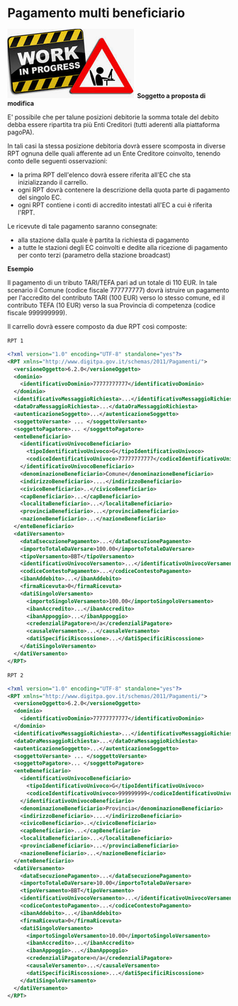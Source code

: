 Pagamento multi beneficiario
============================

![work-in-progress](../images/wip.png) **Soggetto a proposta di modifica**

E' possibile che per talune posizioni debitorie la somma totale del debito debba essere ripartita tra più Enti Creditori (tutti aderenti alla piattaforma pagoPA).

In tali casi la stessa posizione debitoria dovrà essere scomposta in diverse RPT ognuna delle quali afferente ad un Ente Creditore coinvolto, tenendo conto delle seguenti osservazioni:

* la prima RPT dell'elenco dovrà essere riferita all'EC che sta inizializzando il carrello.
* ogni RPT dovrà contenere la descrizione della quota parte di pagamento del singolo EC.
* ogni RPT contiene i conti di accredito intestati all'EC a cui è riferita l'RPT.

Le ricevute di tale pagamento saranno consegnate:

* alla stazione dalla quale è partita la richiesta di pagamento
* a tutte le stazioni degli EC coinvolti e dedite alla ricezione di pagamento per conto terzi (parametro della stazione broadcast)

**Esempio**

Il pagamento di un tributo TARI/TEFA pari ad un totale di 110 EUR. In tale scenario il Comune (codice fiscale 777777777) dovrà istruire un pagamento per l'accredito del contributo TARI (100 EUR) verso lo stesso comune, ed il contributo TEFA (10 EUR) verso la sua Provincia di competenza (codice fiscale 999999999).

Il carrello dovrà essere composto da due RPT così composte:

`RPT 1`

```xml
<?xml version="1.0" encoding="UTF-8" standalone="yes"?>
<RPT xmlns="http://www.digitpa.gov.it/schemas/2011/Pagamenti/">
  <versioneOggetto>6.2.0</versioneOggetto>
  <dominio>
    <identificativoDominio>77777777777</identificativoDominio>
  </dominio>
  <identificativoMessaggioRichiesta>...</identificativoMessaggioRichiesta>
  <dataOraMessaggioRichiesta>...</dataOraMessaggioRichiesta>
  <autenticazioneSoggetto>...</autenticazioneSoggetto>
  <soggettoVersante> ... </soggettoVersante>
  <soggettoPagatore>... </soggettoPagatore>
  <enteBeneficiario>
    <identificativoUnivocoBeneficiario>
      <tipoIdentificativoUnivoco>G</tipoIdentificativoUnivoco>
      <codiceIdentificativoUnivoco>77777777777</codiceIdentificativoUnivoco>
    </identificativoUnivocoBeneficiario>
    <denominazioneBeneficiario>Comune</denominazioneBeneficiario>
    <indirizzoBeneficiario>....</indirizzoBeneficiario>
    <civicoBeneficiario>..</civicoBeneficiario>
    <capBeneficiario>...</capBeneficiario>
    <localitaBeneficiario>...</localitaBeneficiario>
    <provinciaBeneficiario>...</provinciaBeneficiario>
    <nazioneBeneficiario>...</nazioneBeneficiario>
  </enteBeneficiario>
  <datiVersamento>
    <dataEsecuzionePagamento>...</dataEsecuzionePagamento>
    <importoTotaleDaVersare>100.00</importoTotaleDaVersare>
    <tipoVersamento>BBT</tipoVersamento>
    <identificativoUnivocoVersamento>...</identificativoUnivocoVersamento>
    <codiceContestoPagamento>...</codiceContestoPagamento>
    <ibanAddebito>...</ibanAddebito>
    <firmaRicevuta>0</firmaRicevuta>
    <datiSingoloVersamento>
      <importoSingoloVersamento>100.00</importoSingoloVersamento>
      <ibanAccredito>...</ibanAccredito>
      <ibanAppoggio>...</ibanAppoggio>
      <credenzialiPagatore>n/a</credenzialiPagatore>
      <causaleVersamento>...</causaleVersamento>
      <datiSpecificiRiscossione>...</datiSpecificiRiscossione>
    </datiSingoloVersamento>
  </datiVersamento>
</RPT>

```

`RPT 2`

```xml
<?xml version="1.0" encoding="UTF-8" standalone="yes"?>
<RPT xmlns="http://www.digitpa.gov.it/schemas/2011/Pagamenti/">
  <versioneOggetto>6.2.0</versioneOggetto>
  <dominio>
    <identificativoDominio>77777777777</identificativoDominio>
  </dominio>
  <identificativoMessaggioRichiesta>...</identificativoMessaggioRichiesta>
  <dataOraMessaggioRichiesta>...</dataOraMessaggioRichiesta>
  <autenticazioneSoggetto>...</autenticazioneSoggetto>
  <soggettoVersante> ... </soggettoVersante>
  <soggettoPagatore>... </soggettoPagatore>
  <enteBeneficiario>
    <identificativoUnivocoBeneficiario>
      <tipoIdentificativoUnivoco>G</tipoIdentificativoUnivoco>
      <codiceIdentificativoUnivoco>999999999</codiceIdentificativoUnivoco>
    </identificativoUnivocoBeneficiario>
    <denominazioneBeneficiario>Provincia</denominazioneBeneficiario>
    <indirizzoBeneficiario>....</indirizzoBeneficiario>
    <civicoBeneficiario>..</civicoBeneficiario>
    <capBeneficiario>...</capBeneficiario>
    <localitaBeneficiario>...</localitaBeneficiario>
    <provinciaBeneficiario>...</provinciaBeneficiario>
    <nazioneBeneficiario>...</nazioneBeneficiario>
  </enteBeneficiario>
  <datiVersamento>
    <dataEsecuzionePagamento>...</dataEsecuzionePagamento>
    <importoTotaleDaVersare>10.00</importoTotaleDaVersare>
    <tipoVersamento>BBT</tipoVersamento>
    <identificativoUnivocoVersamento>...</identificativoUnivocoVersamento>
    <codiceContestoPagamento>...</codiceContestoPagamento>
    <ibanAddebito>...</ibanAddebito>
    <firmaRicevuta>0</firmaRicevuta>
    <datiSingoloVersamento>
      <importoSingoloVersamento>10.00</importoSingoloVersamento>
      <ibanAccredito>...</ibanAccredito>
      <ibanAppoggio>...</ibanAppoggio>
      <credenzialiPagatore>n/a</credenzialiPagatore>
      <causaleVersamento>...</causaleVersamento>
      <datiSpecificiRiscossione>...</datiSpecificiRiscossione>
    </datiSingoloVersamento>
  </datiVersamento>
</RPT>
```
